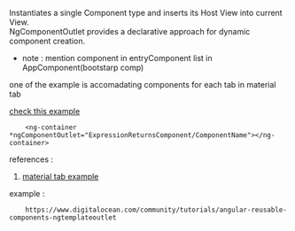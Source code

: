 Instantiates a single Component type and inserts its Host View into current View.  
NgComponentOutlet provides a declarative approach for dynamic component creation.

* note : mention component in entryComponent list in AppComponent(bootstarp comp)  

one of the example is accomadating components for each tab in material tab  

[check this example](https://github.com/mithunkumarc/angular/tree/master/material-tab)  


        <ng-container *ngComponentOutlet="ExpressionReturnsComponent/ComponentName"></ng-container>
        
references : 

1.  [material tab example](https://medium.com/@symposia/dynamic-component-rendering-in-angular-5-with-ngcomponentoutlet-410bec3ece75)

example : 

        https://www.digitalocean.com/community/tutorials/angular-reusable-components-ngtemplateoutlet
